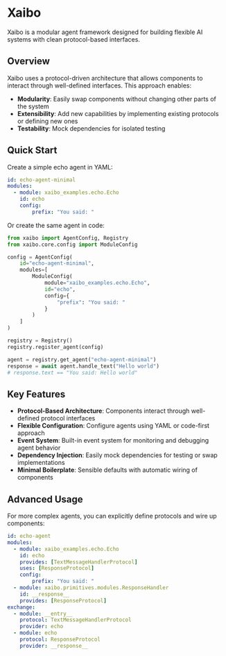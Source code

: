# Xaibo

Xaibo is a modular agent framework designed for building flexible AI systems with clean protocol-based interfaces.

## Overview

Xaibo uses a protocol-driven architecture that allows components to interact through well-defined interfaces. This approach enables:

- **Modularity**: Easily swap components without changing other parts of the system
- **Extensibility**: Add new capabilities by implementing existing protocols or defining new ones  
- **Testability**: Mock dependencies for isolated testing

## Quick Start

Create a simple echo agent in YAML:

```yaml
id: echo-agent-minimal
modules:
  - module: xaibo_examples.echo.Echo
    id: echo
    config:
        prefix: "You said: "
```

Or create the same agent in code:

```python
from xaibo import AgentConfig, Registry
from xaibo.core.config import ModuleConfig

config = AgentConfig(
    id="echo-agent-minimal",
    modules=[
        ModuleConfig(
            module="xaibo_examples.echo.Echo", 
            id="echo",
            config={
                "prefix": "You said: "
            }
        )
    ]
)

registry = Registry()
registry.register_agent(config)

agent = registry.get_agent("echo-agent-minimal")
response = await agent.handle_text("Hello world")
# response.text == "You said: Hello world"
```

## Key Features

- **Protocol-Based Architecture**: Components interact through well-defined protocol interfaces
- **Flexible Configuration**: Configure agents using YAML or code-first approach
- **Event System**: Built-in event system for monitoring and debugging agent behavior
- **Dependency Injection**: Easily mock dependencies for testing or swap implementations
- **Minimal Boilerplate**: Sensible defaults with automatic wiring of components

## Advanced Usage

For more complex agents, you can explicitly define protocols and wire up components:

```yaml
id: echo-agent
modules:
  - module: xaibo_examples.echo.Echo
    id: echo
    provides: [TextMessageHandlerProtocol]
    uses: [ResponseProtocol]
    config:
        prefix: "You said: "
  - module: xaibo.primitives.modules.ResponseHandler
    id: __response__
    provides: [ResponseProtocol]
exchange:
  - module: __entry__
    protocol: TextMessageHandlerProtocol
    provider: echo
  - module: echo
    protocol: ResponseProtocol
    provider: __response__
```
